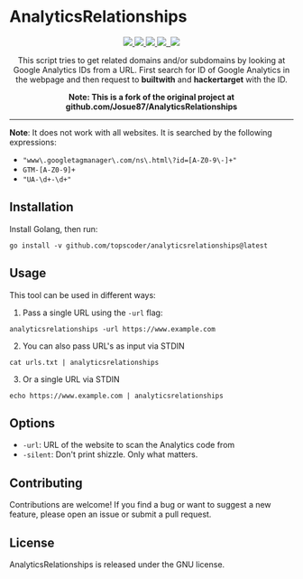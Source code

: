 # AnalyticsRelationships

<p align="center">
  <a href="https://golang.org/dl/#stable">
    <img src="https://img.shields.io/badge/go-1.16-blue.svg?style=flat-square&logo=go">
  </a>
  <a href="https://www.python.org/">
    <img src="https://img.shields.io/badge/python-3.6+-blue.svg?style=flat-square&logo=go">
  </a>
   <a href="https://www.gnu.org/licenses/gpl-3.0.en.html">
    <img src="https://img.shields.io/badge/license-GNU-green.svg?style=square&logo=gnu">
   <a href="https://twitter.com/JosueEncinar">
    <img src="https://img.shields.io/badge/author-@JosueEncinar-orange.svg?style=square&logo=twitter">&nbsp;
    <a href="https://twitter.com/topscoder">
    <img src="https://img.shields.io/badge/author-@topscoder-orange.svg?style=square&logo=twitter">
  </a>
</p>


<p align="center">
This script tries to get related domains and/or subdomains by looking at Google Analytics IDs from a URL. First search for ID of Google Analytics in the webpage and then request to <b>builtwith</b> and <b>hackertarget</b> with the ID.</p>

<p align="center">
<b>Note: This is a fork of the original project at github.com/Josue87/AnalyticsRelationships</b>
</p>

<hr/>

 **Note**: It does not work with all websites. It is searched by the following expressions:

* `"www\.googletagmanager\.com/ns\.html\?id=[A-Z0-9\-]+"`
* `GTM-[A-Z0-9]+`
* `"UA-\d+-\d+"`

## Installation

Install Golang, then run:

`go install -v github.com/topscoder/analyticsrelationships@latest`

## Usage

This tool can be used in different ways:

1. Pass a single URL using the `-url` flag:
```
analyticsrelationships -url https://www.example.com
```

2. You can also pass URL's as input via STDIN

```
cat urls.txt | analyticsrelationships
```

3. Or a single URL via STDIN

```
echo https://www.example.com | analyticsrelationships
```

## Options

- `-url`: URL of the website to scan the Analytics code from
- `-silent`: Don't print shizzle. Only what matters.

## Contributing

Contributions are welcome! If you find a bug or want to suggest a new feature, please open an issue or submit a pull request.

## License

AnalyticsRelationships is released under the GNU license.
